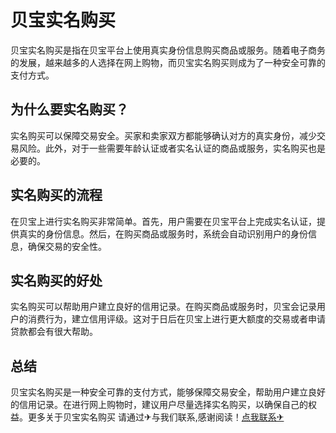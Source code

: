 # 贝宝实名购买

贝宝实名购买是指在贝宝平台上使用真实身份信息购买商品或服务。随着电子商务的发展，越来越多的人选择在网上购物，而贝宝实名购买则成为了一种安全可靠的支付方式。

## 为什么要实名购买？

实名购买可以保障交易安全。买家和卖家双方都能够确认对方的真实身份，减少交易风险。此外，对于一些需要年龄认证或者实名认证的商品或服务，实名购买也是必要的。

## 实名购买的流程

在贝宝上进行实名购买非常简单。首先，用户需要在贝宝平台上完成实名认证，提供真实的身份信息。然后，在购买商品或服务时，系统会自动识别用户的身份信息，确保交易的安全性。

## 实名购买的好处

实名购买可以帮助用户建立良好的信用记录。在购买商品或服务时，贝宝会记录用户的消费行为，建立信用评级。这对于日后在贝宝上进行更大额度的交易或者申请贷款都会有很大帮助。

## 总结

贝宝实名购买是一种安全可靠的支付方式，能够保障交易安全，帮助用户建立良好的信用记录。在进行网上购物时，建议用户尽量选择实名购买，以确保自己的权益。更多关于贝宝实名购买 请通过✈与我们联系,感谢阅读！[点我联系✈](https://file.k02.cc)